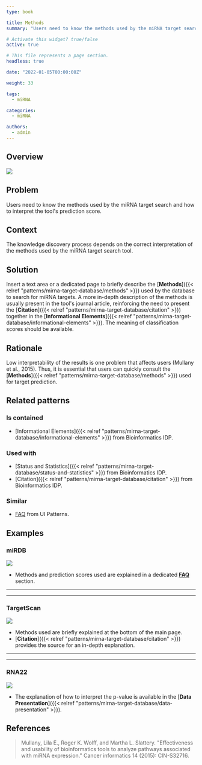 ```yaml
---
type: book

title: Methods
summary: "Users need to know the methods used by the miRNA target search and how to interpret the tool's prediction score."

# Activate this widget? true/false
active: true

# This file represents a page section.
headless: true

date: "2022-01-05T00:00:00Z"

weight: 33

tags:
  - miRNA

categories:
  - miRNA

authors:
  - admin
---
```


## Overview

![](methods.png)

## Problem

Users need to know the methods used by the miRNA target search and how to interpret the tool's prediction score.

## Context

The knowledge discovery process depends on the correct interpretation of the methods used by the miRNA target search tool. 


## Solution

Insert a text area or a dedicated page to briefly describe the [**Methods**]({{< relref "patterns/mirna-target-database/methods" >}}) used by the database to search for miRNA targets. A more in-depth description of the methods is usually present in the tool's journal article, reinforcing the need to present the [**Citation**]({{< relref "patterns/mirna-target-database/citation" >}}) together in the [**Informational Elements**]({{< relref "patterns/mirna-target-database/informational-elements" >}}). The meaning of classification scores should be available.


## Rationale

Low interpretability of the results is one problem that affects users (Mullany et al., 2015). Thus, it is essential that users can quickly consult the [**Methods**]({{< relref "patterns/mirna-target-database/methods" >}}) used for target prediction.

## Related patterns

### Is contained

- [Informational Elements]({{< relref "patterns/mirna-target-database/informational-elements" >}}) from Bioinformatics IDP.

### Used with

- [Status and Statistics]({{< relref "patterns/mirna-target-database/status-and-statistics" >}}) from Bioinformatics IDP.
- [Citation]({{< relref "patterns/mirna-target-database/citation" >}}) from Bioinformatics IDP.

### Similar
- [FAQ](http://ui-patterns.com/patterns/frequently-asked-questions-faq) from UI Patterns.

## Examples

### miRDB

![](mirdb_methods.png)
- Methods and prediction scores used are explained in a dedicated [**FAQ**](http://ui-patterns.com/patterns/frequently-asked-questions-faq) section.

---
---

### TargetScan

![](target_scan_methods.png)

- Methods used are briefly explained at the bottom of the main page.
- [**Citation**]({{< relref "patterns/mirna-target-database/citation" >}}) provides the source for an in-depth explanation.

---
---

### RNA22

![](rna22_methods.png)

- The explanation of how to interpret the p-value is available in the [**Data Presentation**]({{< relref "patterns/mirna-target-database/data-presentation" >}}).

## References

>Mullany, Lila E., Roger K. Wolff, and Martha L. Slattery. "Effectiveness and usability of bioinformatics tools to analyze pathways associated with miRNA expression." Cancer informatics 14 (2015): CIN-S32716.